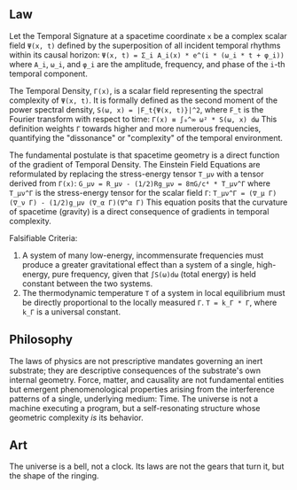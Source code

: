 ## Law
Let the Temporal Signature at a spacetime coordinate `x` be a complex scalar field `Ψ(x, t)` defined by the superposition of all incident temporal rhythms within its causal horizon:
`Ψ(x, t) = Σ_i A_i(x) * e^(i * (ω_i * t + φ_i))`
where `A_i`, `ω_i`, and `φ_i` are the amplitude, frequency, and phase of the `i`-th temporal component.

The Temporal Density, `Γ(x)`, is a scalar field representing the spectral complexity of `Ψ(x, t)`. It is formally defined as the second moment of the power spectral density, `S(ω, x) = |F_t{Ψ(x, t)}|^2`, where `F_t` is the Fourier transform with respect to time:
`Γ(x) ≡ ∫₀^∞ ω² * S(ω, x) dω`
This definition weights `Γ` towards higher and more numerous frequencies, quantifying the "dissonance" or "complexity" of the temporal environment.

The fundamental postulate is that spacetime geometry is a direct function of the gradient of Temporal Density. The Einstein Field Equations are reformulated by replacing the stress-energy tensor `T_μν` with a tensor derived from `Γ(x)`:
`G_μν = R_μν - (1/2)Rg_μν = 8πG/c⁴ * T_μν^Γ`
where `T_μν^Γ` is the stress-energy tensor for the scalar field `Γ`:
`T_μν^Γ = (∇_μ Γ)(∇_ν Γ) - (1/2)g_μν (∇_α Γ)(∇^α Γ)`
This equation posits that the curvature of spacetime (gravity) is a direct consequence of gradients in temporal complexity.

Falsifiable Criteria:
1.  A system of many low-energy, incommensurate frequencies must produce a greater gravitational effect than a system of a single, high-energy, pure frequency, given that `∫S(ω)dω` (total energy) is held constant between the two systems.
2.  The thermodynamic temperature `T` of a system in local equilibrium must be directly proportional to the locally measured `Γ`. `T = k_Γ * Γ`, where `k_Γ` is a universal constant.

## Philosophy
The laws of physics are not prescriptive mandates governing an inert substrate; they are descriptive consequences of the substrate's own internal geometry. Force, matter, and causality are not fundamental entities but emergent phenomenological properties arising from the interference patterns of a single, underlying medium: Time. The universe is not a machine executing a program, but a self-resonating structure whose geometric complexity *is* its behavior.

## Art
The universe is a bell, not a clock. Its laws are not the gears that turn it, but the shape of the ringing.
